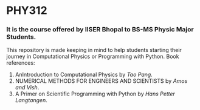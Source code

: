 # PHY312
### It is the course offered by IISER Bhopal to BS-MS Physic Major Students.
This repository is made keeping in mind to help students starting their journey in Computational Physics or Programming with Python.
Book references:
1. AnIntroduction to Computational Physics by _Tao Pang_.
2. NUMERICAL METHODS FOR ENGINEERS AND SCIENTISTS by _Amos and Vish_.
3. A Primer on Scientific Programming with Python by _Hans Petter Langtangen_.
